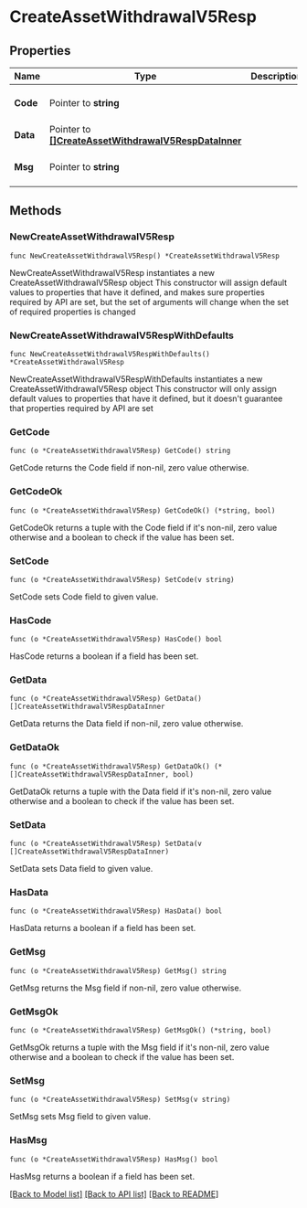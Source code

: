 # CreateAssetWithdrawalV5Resp

## Properties

Name | Type | Description | Notes
------------ | ------------- | ------------- | -------------
**Code** | Pointer to **string** |  | [optional] [default to ""]
**Data** | Pointer to [**[]CreateAssetWithdrawalV5RespDataInner**](CreateAssetWithdrawalV5RespDataInner.md) |  | [optional] 
**Msg** | Pointer to **string** |  | [optional] [default to ""]

## Methods

### NewCreateAssetWithdrawalV5Resp

`func NewCreateAssetWithdrawalV5Resp() *CreateAssetWithdrawalV5Resp`

NewCreateAssetWithdrawalV5Resp instantiates a new CreateAssetWithdrawalV5Resp object
This constructor will assign default values to properties that have it defined,
and makes sure properties required by API are set, but the set of arguments
will change when the set of required properties is changed

### NewCreateAssetWithdrawalV5RespWithDefaults

`func NewCreateAssetWithdrawalV5RespWithDefaults() *CreateAssetWithdrawalV5Resp`

NewCreateAssetWithdrawalV5RespWithDefaults instantiates a new CreateAssetWithdrawalV5Resp object
This constructor will only assign default values to properties that have it defined,
but it doesn't guarantee that properties required by API are set

### GetCode

`func (o *CreateAssetWithdrawalV5Resp) GetCode() string`

GetCode returns the Code field if non-nil, zero value otherwise.

### GetCodeOk

`func (o *CreateAssetWithdrawalV5Resp) GetCodeOk() (*string, bool)`

GetCodeOk returns a tuple with the Code field if it's non-nil, zero value otherwise
and a boolean to check if the value has been set.

### SetCode

`func (o *CreateAssetWithdrawalV5Resp) SetCode(v string)`

SetCode sets Code field to given value.

### HasCode

`func (o *CreateAssetWithdrawalV5Resp) HasCode() bool`

HasCode returns a boolean if a field has been set.

### GetData

`func (o *CreateAssetWithdrawalV5Resp) GetData() []CreateAssetWithdrawalV5RespDataInner`

GetData returns the Data field if non-nil, zero value otherwise.

### GetDataOk

`func (o *CreateAssetWithdrawalV5Resp) GetDataOk() (*[]CreateAssetWithdrawalV5RespDataInner, bool)`

GetDataOk returns a tuple with the Data field if it's non-nil, zero value otherwise
and a boolean to check if the value has been set.

### SetData

`func (o *CreateAssetWithdrawalV5Resp) SetData(v []CreateAssetWithdrawalV5RespDataInner)`

SetData sets Data field to given value.

### HasData

`func (o *CreateAssetWithdrawalV5Resp) HasData() bool`

HasData returns a boolean if a field has been set.

### GetMsg

`func (o *CreateAssetWithdrawalV5Resp) GetMsg() string`

GetMsg returns the Msg field if non-nil, zero value otherwise.

### GetMsgOk

`func (o *CreateAssetWithdrawalV5Resp) GetMsgOk() (*string, bool)`

GetMsgOk returns a tuple with the Msg field if it's non-nil, zero value otherwise
and a boolean to check if the value has been set.

### SetMsg

`func (o *CreateAssetWithdrawalV5Resp) SetMsg(v string)`

SetMsg sets Msg field to given value.

### HasMsg

`func (o *CreateAssetWithdrawalV5Resp) HasMsg() bool`

HasMsg returns a boolean if a field has been set.


[[Back to Model list]](../README.md#documentation-for-models) [[Back to API list]](../README.md#documentation-for-api-endpoints) [[Back to README]](../README.md)


